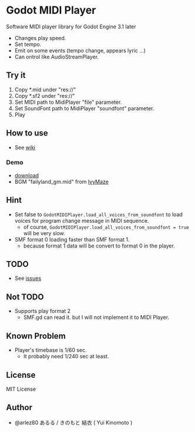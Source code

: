 # Godot MIDI Player

Software MIDI player library for Godot Engine 3.1 later

* Changes play speed.
* Set tempo.
* Emit on some events (tempo change, appears lyric ...)
* Can ontrol like AudioStreamPlayer.

## Try it

1. Copy *.mid under "res://"
2. Copy *.sf2 under "res://"
3. Set MIDI path to MidiPlayer "file" parameter.
4. Set SoundFont path to MidiPlayer "soundfont" parameter.
5. Play

## How to use

* See [wiki](https://bitbucket.org/arlez80/godot-midi-player/wiki/)

### Demo

* [download](https://bitbucket.org/arlez80/godot-midi-player/downloads/demo.zip)
* BGM "failyland_gm.mid" from [IvyMaze]( http://ivymaze.sakura.ne.jp/ )

## Hint

* Set false to `GodotMIDIPlayer.load_all_voices_from_soundfont` to load voices for program change message in MIDI sequence.
    * of course, `GodotMIDIPlayer.load_all_voices_from_soundfont = true` will be very slow.
* SMF format 0 loading faster than SMF format 1.
    * because format 1 data will be convert to format 0 in the player.

## TODO

* See [issues]( https://bitbucket.org/arlez80/godot-midi-player/issues )

## Not TODO

* Supports play format 2
    * SMF.gd can read it. but I will not implement it to MIDI Player.

## Known Problem

* Player's timebase is 1/60 sec.
    * It probably need 1/240 sec at least.

## License

MIT License

## Author

* @arlez80 あるる / きのもと 結衣 ( Yui Kinomoto )
